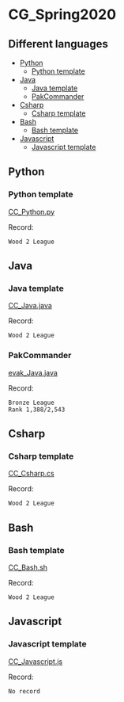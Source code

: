 # CG_Spring2020



## Different languages

- [Python](#Python)
    * [Python template](#Python-template)
- [Java](#Java)
    * [Java template](#Java-template)
    * [PakCommander](#PakCommander)
- [Csharp](#Csharp)
    * [Csharp template](#Csharp-template)
- [Bash](#Bash)
    * [Bash template](#Bash-template)
- [Javascript](#Javascript)
    * [Javascript template](#Javascript-template)

## Python

### Python template
[CC_Python.py](CC_Python.py)

Record:
```
Wood 2 League
```

## Java

### Java template
[CC_Java.java](CC_Java.java)

Record:

```
Wood 2 League
```

### PakCommander
[evak_Java.java](evak_Java.java)

Record:

```
Bronze League 
Rank 1,388/2,543
```

## Csharp

### Csharp template
[CC_Csharp.cs](CC_Csharp.cs)

Record:

```
Wood 2 League
```

## Bash

### Bash template
[CC_Bash.sh](CC_Bash.sh)

Record:

```
Wood 2 League
```

## Javascript

### Javascript template
[CC_Javascript.js](CC_Javascript.js)

Record:

```
No record
```